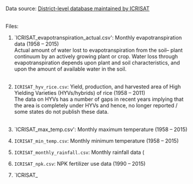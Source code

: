 Data source: [District-level database maintained by ICRISAT](http://data.icrisat.org/dld/src/crops.html) <br><br>

Files: <br>
1. `ICRISAT_evapotranspiration_actual.csv': Monthly evapotranspiration data (1958 &ndash; 2015) <br>
Actual amount of water lost to evapotranspiration from the soil– plant continuum by an actively growing plant or crop. Water loss through evapotranspiration depends upon plant and soil characteristics, and upon the amount of available water in the soil. <br><br> 

2. `ICRISAT_hyv_rice.csv`: Yield, production, and harvested area of High Yielding Varieties (HYVs/hybrids) of rice (1958 &ndash; 2011) <br>
The data on HYVs has a number of gaps in recent years implying that the area is completely under HYVs and hence, no longer reported / some states do not publish these data. <br><br>
 
3. `ICRISAT_max_temp.csv': Monthly maximum temperature (1958 &ndash; 2015) <br>

4. `ICRISAT_min_temp.csv`: Monthly minimum temperature (1958 &ndash; 2015) <br>

5. `ICRISAT_monthly_rainfall.csv`: Monthly rainfall data (
5. `ICRISAT_npk.csv`: NPK fertilizer use data (1990 &ndash; 2015)

5. `ICRISAT_
